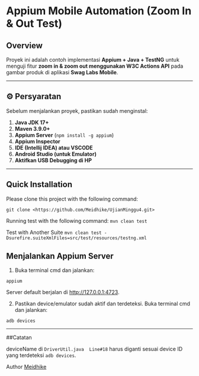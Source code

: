 # Appium Mobile Automation (Zoom In & Out Test)

##  Overview
Proyek ini adalah contoh implementasi **Appium + Java + TestNG** untuk menguji fitur **zoom in & zoom out menggunakan W3C Actions API** pada gambar produk di aplikasi **Swag Labs Mobile**.

---

## ⚙️ Persyaratan
Sebelum menjalankan proyek, pastikan sudah menginstal:
1. **Java JDK 17+**
2. **Maven 3.9.0+** 
3. **Appium Server** (`npm install -g appium`)
4. **Appium Inspector**
5. **IDE (Intellij IDEA) atau VSCODE**
6. **Android Studio (untuk Emulator)**
7. **Aktifkan USB Debugging di HP**

---
## Quick Installation
Please clone this project with the following command:
```
git clone <https://github.com/Meidhike/UjianMinggu4.git>
```
Running test with the following command:
`mvn clean test`

Test with Another Suite
`mvn clean test -Dsurefire.suiteXmlFiles=src/test/resources/testng.xml`

## Menjalankan Appium Server
1. Buka terminal cmd dan jalankan:
```
appium
```
Server default berjalan di http://127.0.0.1:4723.


2. Pastikan device/emulator sudah aktif dan terdeteksi.
Buka terminal cmd dan jalankan:
```
adb devices
```
---

##Catatan

deviceName di `DriverUtil.java  Line#18` harus diganti sesuai device ID yang terdeteksi `adb devices`.


Author
[Meidhike](https://github.com/Meidhike)
